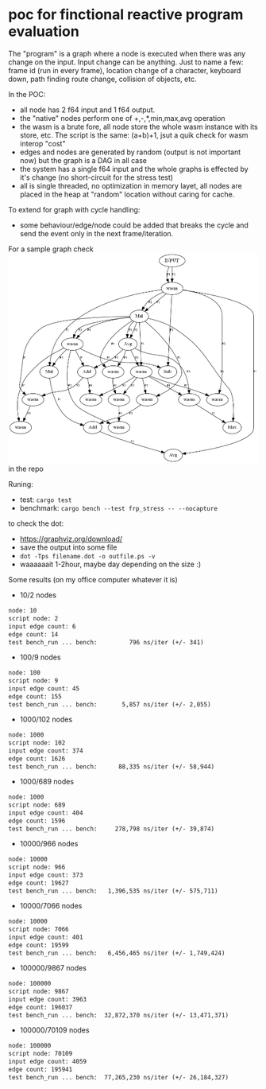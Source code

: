 # poc for finctional reactive program evaluation

The "program" is a graph where a node is executed when there was any change on the input.
Input change can be anything. Just to name a few: frame id (run in every frame), location change of a character, keyboard down, path finding route change, collision of objects, etc. 

In the POC:
- all node has 2 f64 input and 1 f64 output.
- the "native" nodes perform one of +,-,*,min,max,avg operation
- the wasm is a brute fore, all node store the whole wasm instance with its store, etc. The script is the same: (a+b)+1, jsut a quik check for wasm interop "cost"
- edges and nodes are generated by random (output is not important now) but the graph is a DAG in all case
- the system has a single f64 input and the whole graphs is effected by it's change (no short-circuit for the stress test)
- all is single threaded, no optimization in memory layet, all nodes are placed in the heap at "random" location without caring for cache.

To extend for graph with cycle handling:
 - some behaviour/edge/node could be added that breaks the cycle and send the event only in the next frame/iteration.

For a sample graph check ![small](https://github.com/gzp-crey/test_frp_concept/blob/master/small.png) in the repo

Runing:
- test: `cargo test`
- benchmark: `cargo bench --test frp_stress -- --nocapture`

to check the dot: 
- <https://graphviz.org/download/>
- save the output into some file
- `dot -Tps filename.dot -o outfile.ps -v`
- waaaaaait 1-2hour, maybe day depending on the size :)


Some results (on my office computer whatever it is)
- 10/2 nodes
```
node: 10
script node: 2
input edge count: 6
edge count: 14
test bench_run ... bench:         796 ns/iter (+/- 341)
```
- 100/9 nodes
```
node: 100
script node: 9
input edge count: 45
edge count: 155
test bench_run ... bench:       5,857 ns/iter (+/- 2,055)
```
- 1000/102 nodes
```
node: 1000
script node: 102
input edge count: 374
edge count: 1626
test bench_run ... bench:      88,335 ns/iter (+/- 58,944)
```
- 1000/689 nodes
```
node: 1000
script node: 689
input edge count: 404
edge count: 1596
test bench_run ... bench:     278,798 ns/iter (+/- 39,874)
```
- 10000/966 nodes
```
node: 10000
script node: 966
input edge count: 373
edge count: 19627
test bench_run ... bench:   1,396,535 ns/iter (+/- 575,711)
```
- 10000/7066 nodes
```
node: 10000
script node: 7066
input edge count: 401
edge count: 19599
test bench_run ... bench:   6,456,465 ns/iter (+/- 1,749,424)
```
- 100000/9867 nodes
```
node: 100000
script node: 9867
input edge count: 3963
edge count: 196037
test bench_run ... bench:  32,872,370 ns/iter (+/- 13,471,371)
```
- 100000/70109 nodes
```
node: 100000
script node: 70109
input edge count: 4059
edge count: 195941
test bench_run ... bench:  77,265,230 ns/iter (+/- 26,184,327)
```
